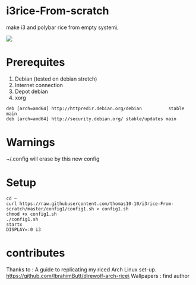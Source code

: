 # i3rice-From-scratch
make i3 and polybar rice from empty system\

<img src="https://raw.githubusercontent.com/thomas10-10/i3rice-From-scratch/master/config1/config1.jpg"  />





# Prerequites
1. Debian (tested on debian stretch)
2. Internet connection
3. Depot debian
4. xorg
``` 
deb [arch=amd64] http://httpredir.debian.org/debian          stable         main
deb [arch=amd64] http://security.debian.org/ stable/updates main    
```

# Warnings
~/.config will erase by this new config

# Setup
``` 
cd ~
curl https://raw.githubusercontent.com/thomas10-10/i3rice-From-scratch/master/config1/config1.sh > config1.sh
chmod +x config1.sh
./config1.sh
startx
DISPLAY=:0 i3
```


# contributes
Thanks to : A guide to replicating my riced Arch Linux set-up. https://github.com/IbrahimButt/direwolf-arch-rice\
Wallpapers : find author

